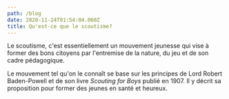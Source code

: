 ```yaml
---
path: /blog
date: 2020-11-24T01:54:04.060Z
title: Qu'est-ce que le scoutisme?
---
```

Le scoutisme, c'est essentiellement un mouvement jeunesse qui vise à former des bons citoyens par l'entremise de la nature, du jeu et de son cadre pédagogique.

Le mouvement tel qu'on le connaît se base sur les principes de Lord Robert Baden-Powell et de son livre *Scouting for Boys* publié en 1907. Il y décrit sa proposition pour former des jeunes en santé et heureux.
